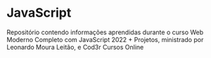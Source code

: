 # JavaScript
Repositório contendo informações aprendidas durante o curso Web Moderno Completo com JavaScript 2022 + Projetos, ministrado por Leonardo Moura Leitão, e Cod3r Cursos Online
